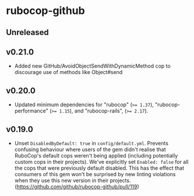 # rubocop-github

## Unreleased

## v0.21.0

- Added new GitHub/AvoidObjectSendWithDynamicMethod cop to discourage use of methods like Object#send

## v0.20.0

- Updated minimum dependencies for "rubocop" (`>= 1.37`), "rubocop-performance" (`>= 1.15`), and "rubocop-rails", (`>= 2.17`).

## v0.19.0

- Unset `DisabledByDefault: true` in `config/default.yml`. Prevents confusing behaviour where users of the gem didn't realise that RuboCop's default cops weren't being applied (including potentially custom cops in their projects). We've explicitly set `Enabled: false` for all the cops that were previously default disabled. This has the effect that consumers of this gem won't be surprised by new linting violations when they use this new version in their projects. (https://github.com/github/rubocop-github/pull/119)
